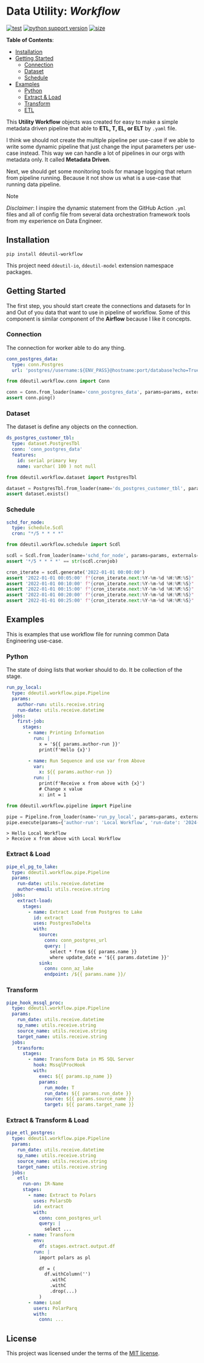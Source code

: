 # Data Utility: _Workflow_

[![test](https://github.com/ddeutils/ddeutil-workflow/actions/workflows/tests.yml/badge.svg?branch=main)](https://github.com/ddeutils/ddeutil-workflow/actions/workflows/tests.yml)
[![python support version](https://img.shields.io/pypi/pyversions/ddeutil-workflow)](https://pypi.org/project/ddeutil-workflow/)
[![size](https://img.shields.io/github/languages/code-size/ddeutils/ddeutil-workflow)](https://github.com/ddeutils/ddeutil-workflow)

**Table of Contents**:

- [Installation](#installation)
- [Getting Started](#getting-started)
  - [Connection](#connection)
  - [Dataset](#dataset)
  - [Schedule](#schedule)
- [Examples](#examples)
  - [Python](#python)
  - [Extract & Load](#extract--load)
  - [Transform](#transform)
  - [ETL](#extract--transfrom--load)

This **Utility Workflow** objects was created for easy to make a simple metadata
driven pipeline that able to **ETL, T, EL, or ELT** by `.yaml` file.

I think we should not create the multiple pipeline per use-case if we able to
write some dynamic pipeline that just change the input parameters per use-case
instead. This way we can handle a lot of pipelines in our orgs with metadata only.
It called **Metadata Driven**.

Next, we should get some monitoring tools for manage logging that return from
pipeline running. Because it not show us what is a use-case that running data
pipeline.

> [!NOTE]
> _Disclaimer_: I inspire the dynamic statement from the GitHub Action `.yml` files
> and all of config file from several data orchestration framework tools from my
> experience on Data Engineer.

## Installation

```shell
pip install ddeutil-workflow
```

This project need `ddeutil-io`, `ddeutil-model` extension namespace packages.

## Getting Started

The first step, you should start create the connections and datasets for In and
Out of you data that want to use in pipeline of workflow. Some of this component
is similar component of the **Airflow** because I like it concepts.

### Connection

The connection for worker able to do any thing.

```yaml
conn_postgres_data:
  type: conn.Postgres
  url: 'postgres//username:${ENV_PASS}@hostname:port/database?echo=True&time_out=10'
```

```python
from ddeutil.workflow.conn import Conn

conn = Conn.from_loader(name='conn_postgres_data', params=params, externals={})
assert conn.ping()
```

### Dataset

The dataset is define any objects on the connection.

```yaml
ds_postgres_customer_tbl:
  type: dataset.PostgresTbl
  conn: 'conn_postgres_data'
  features:
    id: serial primary key
    name: varchar( 100 ) not null
```

```python
from ddeutil.workflow.dataset import PostgresTbl

dataset = PostgresTbl.from_loader(name='ds_postgres_customer_tbl', params=params, externals={})
assert dataset.exists()
```

### Schedule

```yaml
schd_for_node:
  type: schedule.Scdl
  cron: "*/5 * * * *"
```

```python
from ddeutil.workflow.schedule import Scdl

scdl = Scdl.from_loader(name='schd_for_node', params=params, externals={})
assert '*/5 * * * *' == str(scdl.cronjob)

cron_iterate = scdl.generate('2022-01-01 00:00:00')
assert '2022-01-01 00:05:00' f"{cron_iterate.next:%Y-%m-%d %H:%M:%S}"
assert '2022-01-01 00:10:00' f"{cron_iterate.next:%Y-%m-%d %H:%M:%S}"
assert '2022-01-01 00:15:00' f"{cron_iterate.next:%Y-%m-%d %H:%M:%S}"
assert '2022-01-01 00:20:00' f"{cron_iterate.next:%Y-%m-%d %H:%M:%S}"
assert '2022-01-01 00:25:00' f"{cron_iterate.next:%Y-%m-%d %H:%M:%S}"
```

## Examples

This is examples that use workflow file for running common Data Engineering
use-case.

### Python

The state of doing lists that worker should to do. It be collection of the stage.

```yaml
run_py_local:
  type: ddeutil.workflow.pipe.Pipeline
  params:
    author-run: utils.receive.string
    run-date: utils.receive.datetime
  jobs:
    first-job:
      stages:
        - name: Printing Information
          run: |
            x = '${{ params.author-run }}'
            print(f'Hello {x}')

        - name: Run Sequence and use var from Above
          var:
            x: ${{ params.author-run }}
          run: |
            print(f'Receive x from above with {x}')
            # Change x value
            x: int = 1
```

```python
from ddeutil.workflow.pipeline import Pipeline

pipe = Pipeline.from_loader(name='run_py_local', params=params, externals={})
pipe.execute(params={'author-run': 'Local Workflow', 'run-date': '2024-01-01'})
```

```shell
> Hello Local Workflow
> Receive x from above with Local Workflow
```

### Extract & Load

```yaml
pipe_el_pg_to_lake:
  type: ddeutil.workflow.pipe.Pipeline
  params:
    run-date: utils.receive.datetime
    author-email: utils.receive.string
  jobs:
    extract-load:
      stages:
        - name: Extract Load from Postgres to Lake
          id: extract
          uses: PostgresToDelta
          with:
            source:
              conn: conn_postgres_url
              query: |
                select * from ${{ params.name }}
                where update_date = '${{ params.datetime }}'
            sink:
              conn: conn_az_lake
              endpoint: /${{ params.name }}/
```

### Transform

```yaml
pipe_hook_mssql_proc:
  type: ddeutil.workflow.pipe.Pipeline
  params:
    run_date: utils.receive.datetime
    sp_name: utils.receive.string
    source_name: utils.receive.string
    target_name: utils.receive.string
  jobs:
    transform:
      stages:
        - name: Transform Data in MS SQL Server
          hook: MssqlProcHook
          with:
            exec: ${{ params.sp_name }}
            params:
              run_mode: T
              run_date: ${{ params.run_date }}
              source: ${{ params.source_name }}
              target: ${{ params.target_name }}
```

### Extract & Transform & Load

```yaml
pipe_etl_postgres:
  type: ddeutil.workflow.pipe.Pipeline
  params:
    run_date: utils.receive.datetime
    sp_name: utils.receive.string
    source_name: utils.receive.string
    target_name: utils.receive.string
  jobs:
    etl:
      run-on: IR-Name
      stages:
        - name: Extract to Polars
          uses: PolarsDb
          id: extract
          with:
            conn: conn_postgres_url
            query: |
              select ...
        - name: Transform
          env:
            df: stages.extract.output.df
          run: |
            import polars as pl

            df = (
              df.withColumn('')
                .withC
                .withC
                .drop(...)
            )
        - name: Load
          users: PolarParq
          with:
            conn: ...
```

## License

This project was licensed under the terms of the [MIT license](LICENSE).
